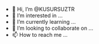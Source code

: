 - 👋 Hi, I’m @KUSURSUZTR
- 👀 I’m interested in ...
- 🌱 I’m currently learning ...
- 💞️ I’m looking to collaborate on ...
- 📫 How to reach me ...

<!---
KUSURSUZTR/KUSURSUZTR is a ✨ special ✨ repository because its `README.md` (this file) appears on your GitHub profile.
You can click the Preview link to take a look at your changes.
--->
